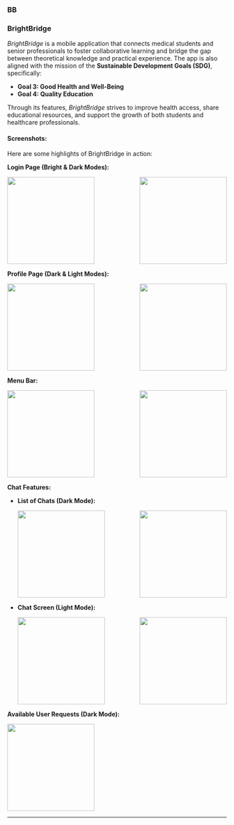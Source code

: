 ### **BB**  
### **BrightBridge**  
*BrightBridge* is a mobile application that connects medical students and senior professionals to foster collaborative learning and bridge the gap between theoretical knowledge and practical experience. The app is also aligned with the mission of the **Sustainable Development Goals (SDG)**, specifically:  
- **Goal 3: Good Health and Well-Being**  
- **Goal 4: Quality Education**  

Through its features, *BrightBridge* strives to improve health access, share educational resources, and support the growth of both students and healthcare professionals.  

#### **Screenshots:**  
Here are some highlights of BrightBridge in action:  

**Login Page (Bright & Dark Modes):**  
<div style="display: flex; flex-wrap: wrap; justify-content: space-between;">
  <img src="https://github.com/halfbldprinc/BB/raw/master/assets/BrightBridge_Screen/Screenshot%202025-01-24%20at%2022.37.45.png" width="200" />
  <img src="https://github.com/halfbldprinc/BB/raw/master/assets/BrightBridge_Screen/Screenshot%202025-01-24%20at%2022.39.06.png" width="200"  />
</div>

**Profile Page (Dark & Light Modes):**  
<div style="display: flex; flex-wrap: wrap; justify-content: space-between;">
  <img src="https://github.com/halfbldprinc/BB/raw/master/assets/BrightBridge_Screen/Screenshot%202025-01-24%20at%2022.56.38.png" width="200" />
  <img src="https://github.com/halfbldprinc/BB/raw/master/assets/BrightBridge_Screen/Screenshot%202025-01-24%20at%2022.57.07.png" width="200" />
</div>

**Menu Bar:**  
<div style="display: flex; flex-wrap: wrap; justify-content: space-between;">
  <img src="https://github.com/halfbldprinc/BB/raw/master/assets/BrightBridge_Screen/Screenshot%202025-01-24%20at%2022.57.41.png" width="200" />
  <img src="https://github.com/halfbldprinc/BB/raw/master/assets/BrightBridge_Screen/Screenshot%202025-01-24%20at%2022.57.56.png" width="200" />
</div>

**Chat Features:**  
- **List of Chats (Dark Mode):**  
  <div style="display: flex; flex-wrap: wrap; justify-content: space-between;">
    <img src="https://github.com/halfbldprinc/BB/raw/master/assets/BrightBridge_Screen/Screenshot%202025-01-24%20at%2023.07.45.png" width="200" />
    <img src="https://github.com/halfbldprinc/BB/raw/master/assets/BrightBridge_Screen/Screenshot%202025-01-24%20at%2023.11.41.png" width="200" />
  </div>

- **Chat Screen (Light Mode):**  
  <div style="display: flex; flex-wrap: wrap; justify-content: space-between;">
    <img src="https://github.com/halfbldprinc/BB/raw/master/assets/BrightBridge_Screen/Screenshot%202025-01-24%20at%2023.12.10.png" width="200" />
    <img src="https://github.com/halfbldprinc/BB/raw/master/assets/BrightBridge_Screen/Screenshot%202025-01-24%20at%2023.12.24.png" width="200" />
  </div>

**Available User Requests (Dark Mode):**  
<div style="display: flex; flex-wrap: wrap; justify-content: space-between;">
  <img src="https://github.com/halfbldprinc/BB/raw/master/assets/BrightBridge_Screen/Screenshot%202025-01-24%20at%2023.28.56.png" width="200" />
</div>

---
